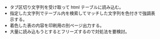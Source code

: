 + タブ区切り文字列を受け取って html テーブルに読み込む。
+ 指定した文字列でテーブル内を検索してマッチした文字列を色付きで強調表示する。
+ 着色した表の内容を印刷用の別ページ出力する。
+ 大量に読み込もうとするとフリーズするので対処法を要検討。